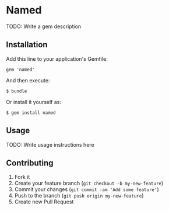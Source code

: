 # Named

TODO: Write a gem description

## Installation

Add this line to your application's Gemfile:

    gem 'named'

And then execute:

    $ bundle

Or install it yourself as:

    $ gem install named

## Usage

TODO: Write usage instructions here

## Contributing

1. Fork it
2. Create your feature branch (`git checkout -b my-new-feature`)
3. Commit your changes (`git commit -am 'Add some feature'`)
4. Push to the branch (`git push origin my-new-feature`)
5. Create new Pull Request
